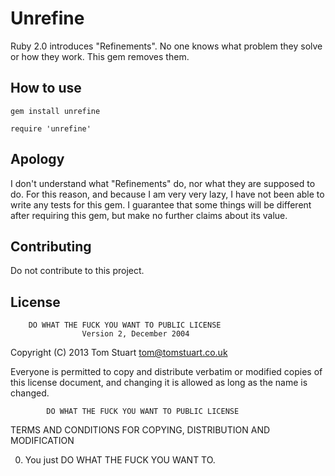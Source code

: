 # Unrefine
Ruby 2.0 introduces "Refinements". No one knows what problem they solve or how
they work. This gem removes them.

## How to use
    gem install unrefine  
  
    require 'unrefine'

## Apology
I don't understand what "Refinements" do, nor what they are supposed to do.
For this reason, and because I am very very lazy, I have not been able to 
write any tests for this gem. I guarantee that some things will be different
after requiring this gem, but make no further claims about its value.

## Contributing
Do not contribute to this project.

## License
        DO WHAT THE FUCK YOU WANT TO PUBLIC LICENSE 
                    Version 2, December 2004 

 Copyright (C) 2013 Tom Stuart <tom@tomstuart.co.uk>

 Everyone is permitted to copy and distribute verbatim or modified 
 copies of this license document, and changing it is allowed as long 
 as the name is changed. 

            DO WHAT THE FUCK YOU WANT TO PUBLIC LICENSE 
   TERMS AND CONDITIONS FOR COPYING, DISTRIBUTION AND MODIFICATION 

  0. You just DO WHAT THE FUCK YOU WANT TO.
